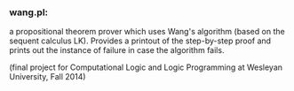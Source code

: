 ### wang.pl:
a propositional theorem prover which uses Wang's algorithm (based on the sequent calculus LK). Provides a printout of the step-by-step proof and prints out the instance of failure in case the algorithm fails.

(final project for Computational Logic and Logic Programming at Wesleyan University, Fall 2014)
